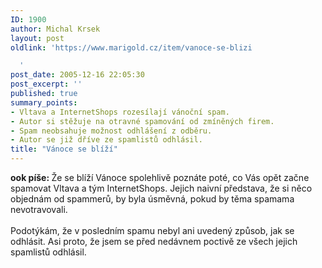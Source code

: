 ```yaml
---
ID: 1900
author: Michal Krsek
layout: post
oldlink: 'https://www.marigold.cz/item/vanoce-se-blizi

  '
post_date: 2005-12-16 22:05:30
post_excerpt: ''
published: true
summary_points:
- Vltava a InternetShops rozesílají vánoční spam.
- Autor si stěžuje na otravné spamování od zmíněných firem.
- Spam neobsahuje možnost odhlášení z odběru.
- Autor se již dříve ze spamlistů odhlásil.
title: "Vánoce se blíží"
---
```


<p><b>ook píše: </b>Že se blíží
Vánoce spolehlivě poznáte poté, co Vás opět začne spamovat Vltava a tým
InternetShops. Jejich naivní představa, že si něco objednám od
spammerů, by byla úsměvná, pokud by těma spamama nevotravovali.<br />
<br />
Podotýkám, že v posledním spamu nebyl ani uvedený způsob, jak se
odhlásit. Asi proto, že jsem se před nedávnem poctivě ze všech jejich
spamlistů odhlásil.<br />
</p>